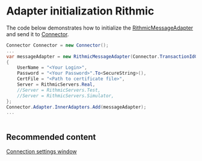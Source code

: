 # Adapter initialization Rithmic

The code below demonstrates how to initialize the [RithmicMessageAdapter](../api/StockSharp.Rithmic.RithmicMessageAdapter.html) and send it to [Connector](../api/StockSharp.Algo.Connector.html).

```cs
Connector Connector = new Connector();				
...				
var messageAdapter = new RithmicMessageAdapter(Connector.TransactionIdGenerator)
{
    UserName = "<Your Login>",
    Password = "<Your Password>".To<SecureString>(),
    CertFile = "<Path to certificate file>",
    Server = RithmicServers.Real,
    //Server = RithmicServers.Test,
    //Server = RithmicServers.Simulator,  
};
Connector.Adapter.InnerAdapters.Add(messageAdapter);
...	
							
```

## Recommended content

[Connection settings window](API_UI_ConnectorWindow.md)
